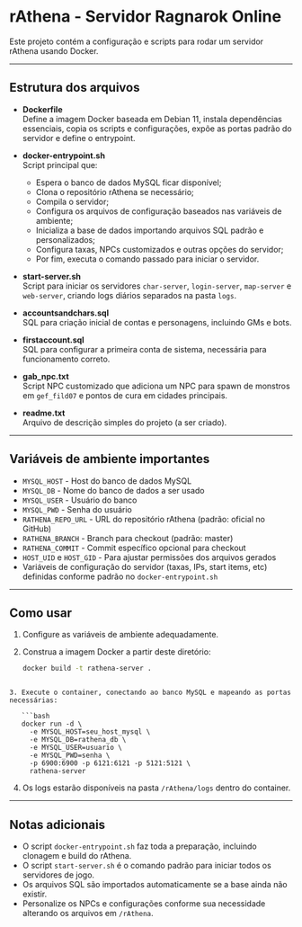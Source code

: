 # rAthena - Servidor Ragnarok Online

Este projeto contém a configuração e scripts para rodar um servidor rAthena usando Docker.

---

## Estrutura dos arquivos

- **Dockerfile**  
  Define a imagem Docker baseada em Debian 11, instala dependências essenciais, copia os scripts e configurações, expõe as portas padrão do servidor e define o entrypoint.

- **docker-entrypoint.sh**  
  Script principal que:
  - Espera o banco de dados MySQL ficar disponível;
  - Clona o repositório rAthena se necessário;
  - Compila o servidor;
  - Configura os arquivos de configuração baseados nas variáveis de ambiente;
  - Inicializa a base de dados importando arquivos SQL padrão e personalizados;
  - Configura taxas, NPCs customizados e outras opções do servidor;
  - Por fim, executa o comando passado para iniciar o servidor.

- **start-server.sh**  
  Script para iniciar os servidores `char-server`, `login-server`, `map-server` e `web-server`, criando logs diários separados na pasta `logs`.

- **accountsandchars.sql**  
  SQL para criação inicial de contas e personagens, incluindo GMs e bots.

- **firstaccount.sql**  
  SQL para configurar a primeira conta de sistema, necessária para funcionamento correto.

- **gab_npc.txt**  
  Script NPC customizado que adiciona um NPC para spawn de monstros em `gef_fild07` e pontos de cura em cidades principais.

- **readme.txt**  
  Arquivo de descrição simples do projeto (a ser criado).

---

## Variáveis de ambiente importantes

- `MYSQL_HOST` - Host do banco de dados MySQL
- `MYSQL_DB` - Nome do banco de dados a ser usado
- `MYSQL_USER` - Usuário do banco
- `MYSQL_PWD` - Senha do usuário
- `RATHENA_REPO_URL` - URL do repositório rAthena (padrão: oficial no GitHub)
- `RATHENA_BRANCH` - Branch para checkout (padrão: master)
- `RATHENA_COMMIT` - Commit específico opcional para checkout
- `HOST_UID` e `HOST_GID` - Para ajustar permissões dos arquivos gerados
- Variáveis de configuração do servidor (taxas, IPs, start items, etc) definidas conforme padrão no `docker-entrypoint.sh`

---

## Como usar

1. Configure as variáveis de ambiente adequadamente.
2. Construa a imagem Docker a partir deste diretório:

   ```bash
   docker build -t rathena-server .
```

3. Execute o container, conectando ao banco MySQL e mapeando as portas necessárias:

   ```bash
   docker run -d \
     -e MYSQL_HOST=seu_host_mysql \
     -e MYSQL_DB=rathena_db \
     -e MYSQL_USER=usuario \
     -e MYSQL_PWD=senha \
     -p 6900:6900 -p 6121:6121 -p 5121:5121 \
     rathena-server
   ```

4. Os logs estarão disponíveis na pasta `/rAthena/logs` dentro do container.

---

## Notas adicionais

* O script `docker-entrypoint.sh` faz toda a preparação, incluindo clonagem e build do rAthena.
* O script `start-server.sh` é o comando padrão para iniciar todos os servidores de jogo.
* Os arquivos SQL são importados automaticamente se a base ainda não existir.
* Personalize os NPCs e configurações conforme sua necessidade alterando os arquivos em `/rAthena`.

